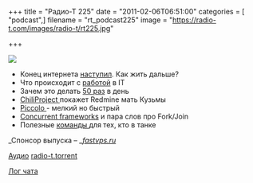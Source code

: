 +++
title = "Радио-Т 225"
date = "2011-02-06T06:51:00"
categories = [ "podcast",]
filename = "rt_podcast225"
image = "https://radio-t.com/images/radio-t/rt225.jpg"

+++

![](https://radio-t.com/images/radio-t/rt225.jpg)

- Конец интернета [наступил](http://www.opennet.ru/opennews/art.shtml?num=29489). Как жить дальше?
- Что происходит с [работой](http://www.networkworld.com/news/2011/020311-it-job-hunting.html?hpg1=bn) в IT
- Зачем это делать [50 раз](http://agile.dzone.com/news/deploying-production-50xday) в день
- [ChiliProject ](http://www.opennet.ru/opennews/art.shtml?num=29482)покажет Redmine мать Кузьмы
- [Piccolo ](http://highscalability.com/blog/2011/2/2/piccolo-building-distributed-programs-that-are-11x-faster-th.html)- мелкий но быстрый
- [Concurrent frameworks](http://tech.puredanger.com/2011/01/14/comparing-concurrent-frameworks/) и пара слов про Fork/Join
- Полезные [команды ](http://www.dzone.com/links/rss/the_tr_command.html)для тех, кто в танке

_Спонсор выпуска – _[_fastvps.ru_](http://fastvps.ru/)

[Аудио](http://archive.rucast.net/radio-t/media/rt_podcast225.mp3)
[radio-t.torrent](http://www.radio-t.com/torrents/rt_podcast225.mp3.torrent)

[Лог чата](http://chat.radio-t.com/logs/radio-t-225.html)


<audio src="http://archive.rucast.net/radio-t/media/rt_podcast225.mp3" preload="none"></audio>